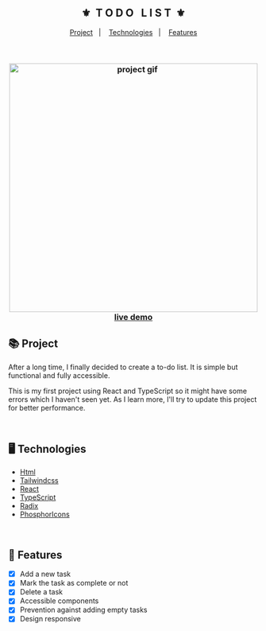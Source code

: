 <div align="center">
    <h2>⚜️&nbsp; T O D O &nbsp; L I S T &nbsp;⚜️</h2>
</div>

<p align="center">
    <a href="#-project">Project</a>&nbsp;&nbsp;&nbsp;|&nbsp;&nbsp;&nbsp;
    <a href="#-technologies">Technologies</a>&nbsp;&nbsp;&nbsp;|&nbsp;&nbsp;&nbsp;
    <a href="#-features">Features</a>
</p>

<br>

<h3 align="center">
    <img src="./.github/calculator.gif" alt="project gif" height="500px">
    <br>
    <a href="https://erickks.github.io/to-do-list-react/">live demo</a>
</h3>

## 📚 Project
<p>After a long time, I finally decided to create a to-do list. It is simple but functional and fully accessible.</p>
<p>This is my first project using React and TypeScript so it might have some errors which I haven't seen yet. As I learn more, I'll try to update this project for better performance.</p>

<br>

## 🖥 Technologies
  * [Html](https://www.w3schools.com/html/)
  * [Tailwindcss](https://tailwindcss.com/)
  * [React](https://reactjs.org/)
  * [TypeScript](https://www.typescriptlang.org/)
  * [Radix](https://www.radix-ui.com/)
  * [PhosphorIcons](https://phosphoricons.com/)
<br>

## 🧾 Features
- [x] Add a new task
- [x] Mark the task as complete or not
- [x] Delete a task
- [x] Accessible components
- [x] Prevention against adding empty tasks
- [x] Design responsive